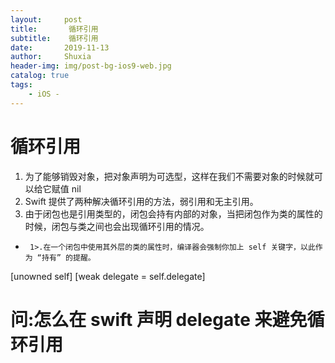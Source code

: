 ```yaml
---
layout:     post
title:       循环引用
subtitle:    循环引用
date:       2019-11-13
author:     Shuxia
header-img: img/post-bg-ios9-web.jpg
catalog: true
tags:
    - iOS - 
---
```

# 循环引用
1. 为了能够销毁对象，把对象声明为可选型，这样在我们不需要对象的时候就可以给它赋值 nil
2. Swift 提供了两种解决循环引用的方法，弱引用和无主引用。
3. 由于闭包也是引用类型的，闭包会持有内部的对象，当把闭包作为类的属性的时候，闭包与类之间也会出现循环引用的情况。
*      1>.在一个闭包中使用其外层的类的属性时，编译器会强制你加上 self 关键字，以此作为 “持有” 的提醒。
[unowned self]  [weak delegate = self.delegate]
# 问:怎么在 swift 声明 delegate 来避免循环引用
